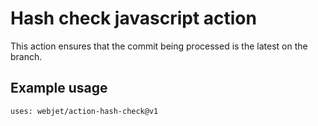 # Hash check javascript action

This action ensures that the commit being processed is the latest on the branch.

## Example usage

`uses: webjet/action-hash-check@v1`